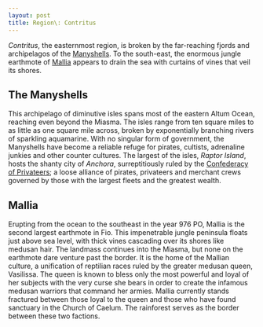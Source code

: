 ```yaml
---
layout: post
title: Region\: Contritus
---
```


*Contritus*, the easternmost region, is broken by the far-reaching fjords and archipelagos of the [Manyshells](). To the south-east, the enormous jungle earthmote of [Mallia]() appears to drain the sea with curtains of vines that veil its shores.

## The Manyshells

This archipelago of diminutive isles spans most of the eastern Altum Ocean, reaching even beyond the Miasma. The isles range from ten square miles to as little as one square mile across, broken by exponentially branching rivers of sparkling aquamarine. With no singular form of government, the Manyshells have become a reliable refuge for pirates, cultists, adrenaline junkies and other counter cultures. The largest of the isles, *Raptor Island*, hosts the shanty city of *Anchora*, surreptitiously ruled by the [Confederacy of Privateers](); a loose alliance of pirates, privateers and merchant crews governed by those with the largest fleets and the greatest wealth.

## Mallia

Erupting from the ocean to the southeast in the year 976 PO, Mallia is the second largest earthmote in Fio. This impenetrable jungle peninsula floats just above sea level, with thick vines cascading over its shores like medusan hair. The landmass continues into the Miasma, but none on the earthmote dare venture past the border. It is the home of the Mallian culture, a unification of reptilian races ruled by the greater medusan queen, Vasilissa. The queen is known to bless only the most powerful and loyal of her subjects with the very curse she bears in order to create the infamous medusan warriors that command her armies. Mallia currently stands fractured between those loyal to the queen and those who have found sanctuary in the Church of Caelum. The rainforest serves as the border between these two factions.
